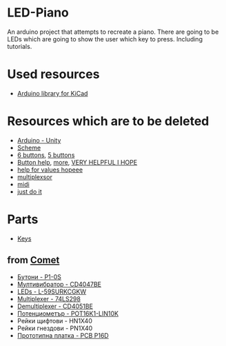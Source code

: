# LED-Piano
An arduino project that attempts to recreate a piano. There are going to be LEDs which are going to show the user which key to press. Including tutorials. 

# Used resources

* [Arduino library for KiCad](https://github.com/Alarm-Siren/arduino-kicad-library)

# Resources which are to be deleted

* [Arduino - Unity](https://www.alanzucconi.com/2015/10/07/how-to-integrate-arduino-with-unity/)
* [Scheme](https://paulbleisch.com/2015/01/19/custom-arduino-membrane-keypad/)
* [6 buttons](https://electronics.stackexchange.com/questions/101409/how-to-debouce-six-buttons-on-one-analog-pin-with-arduino), [5 buttons](http://forum.arduino.cc/index.php?topic=8558.0)
* [Button help](http://www.instructables.com/id/How-to-access-5-buttons-through-1-Arduino-input/), [more](https://electronics.stackexchange.com/questions/99417/what-resistors-to-use-to-read-several-buttons-with-a-single-analog-pin), [VERY HELPFUL I HOPE](http://tronixstuff.com/2011/01/11/tutorial-using-analog-input-for-multiple-buttons/)
* [help for values hopeee](https://www.google.bg/amp/www.instructables.com/id/How-to-access-5-buttons-through-1-Arduino-input/%3famp_page=true)
* [multiplexsor](https://www.packtpub.com/mapt/book/hardware_and_creative/9781783982943/3/ch03lvl1sec30/button-multiplexing)
* [midi](https://www.arduino.cc/en/Tutorial/Midi)
* [just do it](https://www.makeuseof.com/tag/make-midi-controller-arduino/)

# Parts 
* [Keys](https://www.thomann.de/gb/moog_keys.html)
## from [Comet](https://store.comet.bg/Catalogue/)
* [Бутони - P1-0S](https://store.comet.bg/download-file.php?id=891)
* [Мултивибратор - CD4047BE](https://store.comet.bg/download-file.php?id=7472)
* [LEDs - L-59SURKCGKW](https://store.comet.bg/Catalogue/Product/14155/)
* [Multiplexer - 74LS298](http://pdf1.alldatasheet.com/datasheet-pdf/view/5704/MOTOROLA/74LS298.html)
* [Demultiplexer - CD4051BE](https://store.comet.bg/download-file.php?id=7470)
* [Потенциометър - POT16K1-LIN10K](https://store.comet.bg/download-file.php?id=854)
* Рейки щифтови - HN1X40
* Рейки гнездови - PN1X40
* [Прототипнa платкa - PCB P16D](https://store.comet.bg/download-file.php?id=4428)
